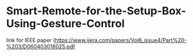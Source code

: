 # Smart-Remote-for-the-Setup-Box-Using-Gesture-Control
link for IEEE paper (https://www.ijera.com/papers/Vol6_issue4/Part%20-%203/D060403018025.pdf
